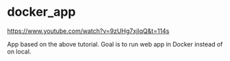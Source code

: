 # docker_app

https://www.youtube.com/watch?v=9zUHg7xjIqQ&t=114s

App based on the above tutorial. Goal is to run web app in Docker instead of on local.
